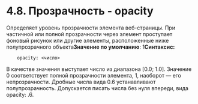 # 4.8. Прозрачность - opacity

Определяет уровень прозрачности элемента веб-страницы. При частичной или полной прозрачности через элемент проступает фоновый рисунок или другие элементы, расположенные ниже полупрозрачного объекта**Значение по умолчанию**: 1**Синтаксис:**

```text
    opacity: <число>
```

В качестве значения выступает число из диапазона \[0.0; 1.0\]. Значение 0 соответствует полной прозрачности элемента, 1, наоборот — его непрозрачности. Дробные числа вида 0.6 устанавливают полупрозрачность. Допускается писать числа без нуля впереди, вида opacity: .6.

